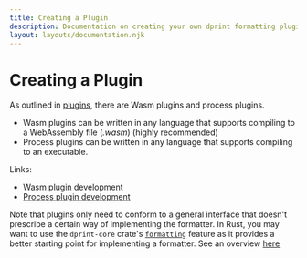```yaml
---
title: Creating a Plugin
description: Documentation on creating your own dprint formatting plugin.
layout: layouts/documentation.njk
---
```


# Creating a Plugin

As outlined in [plugins](/plugins), there are Wasm plugins and process plugins.

- Wasm plugins can be written in any language that supports compiling to a WebAssembly file (_.wasm_) (highly recommended)
- Process plugins can be written in any language that supports compiling to an executable.

Links:

- [Wasm plugin development](https://github.com/dprint/dprint/blob/main/docs/wasm-plugin-development.md)
- [Process plugin development](https://github.com/dprint/dprint/blob/main/docs/process-plugin-development.md)

Note that plugins only need to conform to a general interface that doesn't prescribe a certain way of implementing the formatter. In Rust, you may want to use the `dprint-core` crate's [`formatting`](https://docs.rs/dprint-core/0.28.0/dprint_core/formatting/index.html) feature as it provides a better starting point for implementing a formatter. See an overview [here](https://github.com/dprint/dprint/blob/main/docs/overview.md)
